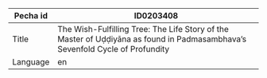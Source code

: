 |Pecha id | ID0203408
| --- | --- 
|Title | The Wish-Fulfilling Tree: The Life Story of the Master of Uḍḍiyāna as found in Padmasambhava’s Sevenfold Cycle of Profundity 
|Language | en